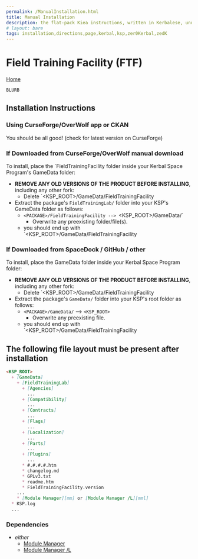 ```yaml
---
permalink: /ManualInstallation.html
title: Manual Installation
description: the flat-pack Kiea instructions, written in Kerbalese, unusally present
# layout: bare
tags: installation,directions,page,kerbal,ksp,zer0Kerbal,zedK
---
```


<!-- ManualInstallation.md v1.1.7.0
Field Training Facility (FTF)
created: 01 Oct 2019
updated: 18 Apr 2022 -->

<!-- based upon work by Lisias -->

# Field Training Facility (FTF)

[Home](./index.md)

`BLURB`

## Installation Instructions

### Using CurseForge/OverWolf app or CKAN

You should be all good! (check for latest version on CurseForge)

### If Downloaded from CurseForge/OverWolf manual download

To install, place the `FieldTrainingFacility folder inside your Kerbal Space Program's GameData folder:

* **REMOVE ANY OLD VERSIONS OF THE PRODUCT BEFORE INSTALLING**, including any other fork:
  * Delete `<KSP_ROOT>/GameData/FieldTrainingFacility
* Extract the package's `FieldTrainingLab/` folder into your KSP's GameData folder as follows:
  * `<PACKAGE>/FieldTrainingFacility --> `<KSP_ROOT>/GameData/`
    * Overwrite any preexisting folder/file(s).
  * you should end up with `<KSP_ROOT>/GameData/FieldTrainingFacility

### If Downloaded from SpaceDock / GitHub / other

To install, place the GameData folder inside your Kerbal Space Program folder:

* **REMOVE ANY OLD VERSIONS OF THE PRODUCT BEFORE INSTALLING**, including any other fork:
  * Delete `<KSP_ROOT>/GameData/FieldTrainingFacility
* Extract the package's `GameData/` folder into your KSP's root folder as follows:
  * `<PACKAGE>/GameData/` --> `<KSP_ROOT>`
    * Overwrite any preexisting file.
  * you should end up with `<KSP_ROOT>/GameData/FieldTrainingFacility

## The following file layout must be present after installation

```markdown
<KSP_ROOT>
  + [GameData]
    + [FieldTrainingLab]
      + [Agencies]
        ...
      + [Compatibility]
        ...
      + [Contracts]
        ...
      + [Flags]
        ...
      + [Localization]
        ...
      + [Parts]
        ...
      + [Plugins]
        ...
      * #.#.#.#.htm
      * changelog.md
      * GPLv3.txt
      * readme.htm
      * FieldTrainingFacility.version
    ...
    * [Module Manager][mm] or [Module Manager /L][mml]
  * KSP.log
  ...
```

### Dependencies

* *either*
  * [Module Manager][mm]
  * [Module Manager /L][mml]

[mm]: https://forum.kerbalspaceprogram.com/index.php?/topic/50533-*/ "Module Manager"
[mml]: https://github.com/net-lisias-ksp/ModuleManager "Module Manager /L"
